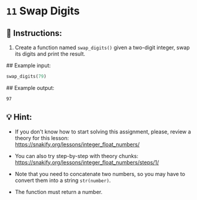 # `11` Swap Digits

## 📝 Instructions:

1. Create a function named `swap_digits()` given a two-digit integer, swap its digits and print the result.

## Example input:

```py
swap_digits(79)
```

## Example output:

```
97
```

## 💡 Hint:

+ If you don't know how to start solving this assignment, please, review a theory for this lesson: https://snakify.org/lessons/integer_float_numbers/

+ You can also try step-by-step with theory chunks: https://snakify.org/lessons/integer_float_numbers/steps/1/

+ Note that you need to concatenate two numbers, so you may have to convert them into a string `str(number)`.

+ The function must return a number.
